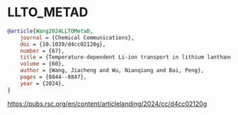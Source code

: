# LLTO_METAD

```bibtex
@article{Wang2024LLTOMetaD,
	journal = {Chemical Communications},
	doi = {10.1039/d4cc02120g},
	number = {67},
	title = {Temperature-dependent Li-ion transport in lithium lanthanum titanate electrolytes},
	volume = {60},
	author = {Wang, Jiacheng and Wu, Nianqiang and Bai, Peng},
	pages = {8844--8847},
	year = {2024},
}
```

https://pubs.rsc.org/en/content/articlelanding/2024/cc/d4cc02120g
